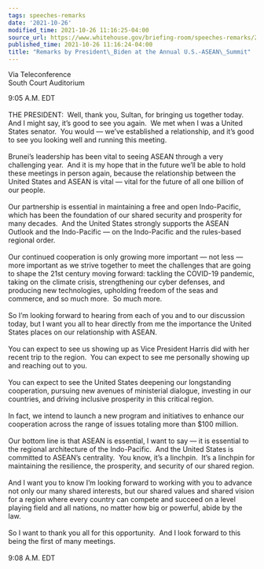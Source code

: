 ```yaml
---
tags: speeches-remarks
date: '2021-10-26'
modified_time: 2021-10-26 11:16:25-04:00
source_url: https://www.whitehouse.gov/briefing-room/speeches-remarks/2021/10/26/remarks-by-president-biden-at-the-annual-u-s-asean-summit/
published_time: 2021-10-26 11:16:24-04:00
title: "Remarks by President\_Biden at the Annual U.S.-ASEAN\_Summit"
---
```

 
Via Teleconference  
South Court Auditorium

9:05 A.M. EDT  
   
THE PRESIDENT:  Well, thank you, Sultan, for bringing us together
today.  And I might say, it’s good to see you again.  We met when I was
a United States senator.  You would — we’ve established a relationship,
and it’s good to see you looking well and running this meeting.   
   
Brunei’s leadership has been vital to seeing ASEAN through a very
challenging year.  And it is my hope that in the future we’ll be able to
hold these meetings in person again, because the relationship between
the United States and ASEAN is vital — vital for the future of all one
billion of our people.   
   
Our partnership is essential in maintaining a free and open
Indo-Pacific, which has been the foundation of our shared security and
prosperity for many decades.  And the United States strongly supports
the ASEAN Outlook and the Indo-Pacific — on the Indo-Pacific and the
rules-based regional order.    
   
Our continued cooperation is only growing more important — not less —
more important as we strive together to meet the challenges that are
going to shape the 21st century moving forward: tackling the COVID-19
pandemic, taking on the climate crisis, strengthening our cyber
defenses, and producing new technologies, upholding freedom of the seas
and commerce, and so much more.  So much more.    
   
So I’m looking forward to hearing from each of you and to our discussion
today, but I want you all to hear directly from me the importance the
United States places on our relationship with ASEAN.  
   
You can expect to see us showing up as Vice President Harris did with
her recent trip to the region.  You can expect to see me personally
showing up and reaching out to you.  
   
You can expect to see the United States deepening our longstanding
cooperation, pursuing new avenues of ministerial dialogue, investing in
our countries, and driving inclusive prosperity in this critical
region.  
   
In fact, we intend to launch a new program and initiatives to enhance
our cooperation across the range of issues totaling more than $100
million.  
   
Our bottom line is that ASEAN is essential, I want to say — it is
essential to the regional architecture of the Indo-Pacific.  And the
United States is committed to ASEAN’s centrality.  You know, it’s a
linchpin.  It’s a linchpin for maintaining the resilience, the
prosperity, and security of our shared region.  
   
And I want you to know I’m looking forward to working with you to
advance not only our many shared interests, but our shared values and
shared vision for a region where every country can compete and succeed
on a level playing field and all nations, no matter how big or powerful,
abide by the law.  
   
So I want to thank you all for this opportunity.  And I look forward to
this being the first of many meetings.   
   
9:08 A.M. EDT
